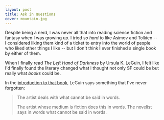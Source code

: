 ```yaml
---
layout: post
title: Ask in Questions
cover: mountain.jpg
---
```


Despite being a nerd, I was never all that into reading science fiction and fantasy when I was growing up. I tried _so hard_ to like Asimov and Tolkien -- I considered liking them kind of a ticket to entry into the world of people who liked other things I like -- but I don't think I ever finished a single book by either of them.

When I finally read _The Left Hand of Darkness_ by Ursula K. LeGuin, I felt like I'd finally found the literary changed what I thought not only SF could be but really what _books_ could be.

In the [introduction to that book](http://theliterarylink.com/leguinintro.html), LeGuin says something that I've never forgotten:

>The artist deals with what cannot be said in words. 
>
>The artist whose medium is fiction does this in words. 
>The novelist says in words what cannot be said in words. 

